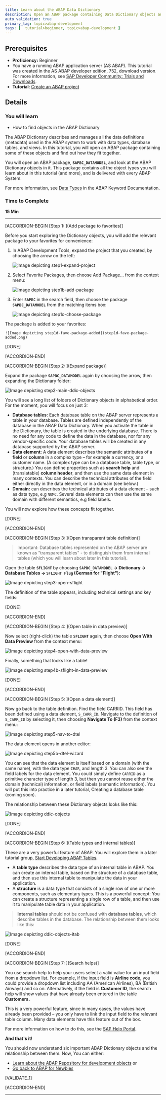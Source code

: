 ```yaml
---
title: Learn about the ABAP Data Dictionary
description: Open an ABAP package containing Data Dictionary objects and find out more about them.
auto_validation: true
primary_tag: topic>abap-development
tags: [  tutorial>beginner, topic>abap-development ]
---
```


## Prerequisites  
 - **Proficiency:** Beginner
 - You have a running ABAP application server (AS ABAP). This tutorial was created in the AS ABAP developer edition, 752, download version. For more information, see [SAP Developer Community: Trials and Downloads](https://www.sap.com/developer/trials-downloads.html).
 - **Tutorial**: [Create an ABAP project](abap-create-project)

## Details
### You will learn
  - How to find objects in the ABAP Dictionary

The ABAP Dictionary describes and manages all the data definitions (metadata) used in the ABAP system to work with data types, database tables, and views. In this tutorial, you will open an ABAP package containing some of these objects and find out how they fit together.

You will open an ABAP package, **`SAPBC_DATAMODEL`**, and look at the ABAP Dictionary objects in it. This package contains all the object types you will learn about in this tutorial (and more), and is delivered with every ABAP System.

For more information, see [Data Types](https://help.sap.com/doc/abapdocu_750_index_htm/7.50/en-US/index.htm?file=abenddic_data_types.htm) in the ABAP Keyword Documentation.

### Time to Complete
**15 Min**

---

[ACCORDION-BEGIN [Step 1: ](Add package to favorites)]

Before you start exploring the Dictionary objects, you will add the relevant package to your favorites for convenience:

1. In ABAP Development Tools, expand the project that you created, by choosing the arrow on the left:

    ![Image depicting step1-expand-project](step1-expand-project.png)

2. Select Favorite Packages, then choose Add Package… from the context menu:

    ![Image depicting step1b-add-package](step1b-add-package.png)

3. Enter **`SAPBC`** in the search field, then choose the package **`SAPBC_DATAMODEL`** from the matching items box:

    ![Image depicting step1c-choose-package](step1c-choose-package.png)

The package is added to your favorites:

    ![Image depicting step1d-fave-package-added](step1d-fave-package-added.png)

[DONE]

[ACCORDION-END]

[ACCORDION-BEGIN [Step 2: ](Expand package)]

Expand the package **`SAPBC_DATAMODEL`** again by choosing the arrow, then expanding the Dictionary folder:

![Image depicting step2-main-ddic-objects](step2-main-ddic-objects.png)


You will see a long list of folders of Dictionary objects in alphabetical order. For the moment, you will focus on just 3:

  - **Database tables:**  Each database table on the ABAP server represents a table in your database. Tables are defined independently of the database in the ABAP Data Dictionary. When you activate the table in the Dictionary, the table is created in the underlying database. There is no need for any code to define the data in the database, nor for any vendor-specific code. Your database tables will be created in any database supported by the ABAP server.
  - **Data element:** A data element describes the semantic attributes of a **field** or **column** in a complex type – for example a currency, or a customer name. (A complex type can be a database table, table type, or structure.) You can define properties such as **search help** and (translatable) **column header**, and then use the same data element in many contexts.
  You can describe the technical attributes of the field either directly in the data element, or in a domain (see below.)
  - **Domain:** can describes the technical attributes of a data element – such as data type, e.g `NUMC`. Several data elements can then use the same domain with different semantics, e.g field labels.

You will now explore how these concepts fit together.

[DONE]

[ACCORDION-END]

[ACCORDION-BEGIN [Step 3: ](Open transparent table definition)]

> Important: Database tables represented on the ABAP server are known as "transparent tables" - to distinguish them from internal tables (which you will learn about later in this tutorial).

Open the table **`SFLIGHT`** by choosing **`SAPBC_DATAMODEL` -> Dictionary -> Database Tables -> `SFLIGHT Flug` (German for "Flight"):**

![Image depicting step3-open-sflight](step3-open-sflight.png)

The definition of the table appears, including technical settings and key fields:

[DONE]

[ACCORDION-END]

[ACCORDION-BEGIN [Step 4: ](Open table in data preview)]

Now select (right-click) the table **`SFLIGHT`** again, then choose **Open With Data Preview** from the context menu:

![Image depicting step4-open-with-data-preview](step4-open-with-data-preview.png)

Finally, something that looks like a table!

![Image depicting step4b-sflight-in-data-preview](step4b-sflight-in-data-preview.png)

[DONE]

[ACCORDION-END]

[ACCORDION-BEGIN [Step 5: ](Open a data element)]

Now go back to the table definition. Find the field CARRID. This field has been defined using a data element, `S_CARR_ID`. Navigate to the definition of `S_CARR_ID` by selecting it, then choosing **Navigate To (F3)** from the context menu:

![Image depicting step5-nav-to-dtel](step5-nav-to-dtel.png)

The data element opens in another editor:

![Image depicting step5b-dtel-wizard](step5b-dtel-wizard.png)

You can see that the data element is itself based on a domain (with the same name), with the data type `CHAR`, and length 3. You can also see the field labels for the data element. You could simply define `CARRID` as a primitive character type of length 3, but then you cannot reuse either the domain (technical) information, or field labels (semantic information). You will put this into practice in a later tutorial, Creating a database table (coming soon).

The relationship between these Dictionary objects looks like this:

![Image depicting ddic-objects](ddic-objects.png)

[DONE]

[ACCORDION-END]

[ACCORDION-BEGIN [Step 6: ](Table types and internal tables)]

These are a very powerful feature of ABAP. You will explore them in a later tutorial group, [Start Developing ABAP Tables](group.abap-dev-tables).

  - A **table type** describes the data type of an internal table in ABAP. You can create an internal table, based on the structure of a database table, and then use this internal table to manipulate the data in your application.
  - A **structure** is a data type that consists of a single row of one or more components, such as elementary types. This is a powerful concept: You can create a structure representing a single row of a table, and then use it to manipulate table data in your application.

> **Internal tables** should not be confused with **database tables**, which describe tables in the database.
The relationship between them looks like this:

![Image depicting ddic-objects-itab](ddic-objects-itab.png)

[DONE]

[ACCORDION-END]

[ACCORDION-BEGIN [Step 7: ](Search helps)]

You use search help to help your users select a valid value for an input field from a dropdown list. For example, if the input field is **Airline code**, you could provide a dropdown list including AA (American Airlines), BA (British Airways) and so on. Alternatively, if the field is **Customer ID**, the search help will show values that have already been entered in the table **Customers.**

This is a very powerful feature, since in many cases, the values have already been provided – you only have to link the input field to the relevant table column. Many data elements have this feature out of the box.

For more information on how to do this, see the [SAP Help Portal](https://help.sap.com/viewer/ec1c9c8191b74de98feb94001a95dd76/7.52.2/en-US/cf21ee5f446011d189700000e8322d00.html).

**And that's it!**

You should now understand six important ABAP Dictionary objects and the relationship between them.
Now, You can either:

  - [Learn about the ABAP Repository for development objects](abap-dev-learn-repo) or
  - [Go back to ABAP for Newbies](https://community.sap.com/topics/abap/abap-for-newbies)

[VALIDATE_1]

[ACCORDION-END]



---
